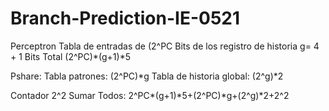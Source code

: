 # Branch-Prediction-IE-0521

Perceptron 
Tabla de entradas de (2^PC
Bits de los registro de historia 
g= 4  + 1 
Bits Total (2^PC)*(g+1)*5

Pshare: 
Tabla patrones: (2^PC)*g
Tabla de historia global: (2^g)*2



Contador
2^2
Sumar Todos:
2^PC*(g+1)*5+(2^PC)*g+(2^g)*2+2^2